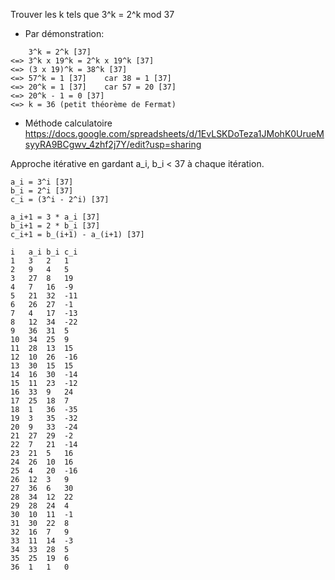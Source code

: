 
Trouver les k tels que 3^k = 2^k mod 37

- Par démonstration:
```
    3^k = 2^k [37]
<=> 3^k x 19^k = 2^k x 19^k [37]
<=> (3 x 19)^k = 38^k [37]
<=> 57^k = 1 [37]    car 38 = 1 [37]
<=> 20^k = 1 [37]    car 57 = 20 [37]
<=> 20^k - 1 = 0 [37]
<=> k = 36 (petit théorème de Fermat)
```

- Méthode calculatoire
https://docs.google.com/spreadsheets/d/1EvLSKDoTeza1JMohK0UrueMsyyRA9BCgwv_4zhf2j7Y/edit?usp=sharing

Approche itérative en gardant a_i, b_i < 37 à chaque itération.

```
a_i = 3^i [37]
b_i = 2^i [37]
c_i = (3^i - 2^i) [37]

a_i+1 = 3 * a_i [37]
b_i+1 = 2 * b_i [37]
c_i+1 = b_(i+1) - a_(i+1) [37]

i	a_i b_i c_i
1	3	2	1
2	9	4	5
3	27	8	19
4	7	16	-9
5	21	32	-11
6	26	27	-1
7	4	17	-13
8	12	34	-22
9	36	31	5
10	34	25	9
11	28	13	15
12	10	26	-16
13	30	15	15
14	16	30	-14
15	11	23	-12
16	33	9	24
17	25	18	7
18	1	36	-35
19	3	35	-32
20	9	33	-24
21	27	29	-2
22	7	21	-14
23	21	5	16
24	26	10	16
25	4	20	-16
26	12	3	9
27	36	6	30
28	34	12	22
29	28	24	4
30	10	11	-1
31	30	22	8
32	16	7	9
33	11	14	-3
34	33	28	5
35	25	19	6
36	1	1	0
```
